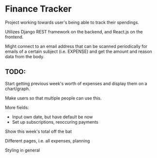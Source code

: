 # Finance Tracker

Project working towards user's being able to track their spendings.

Utilizes Django REST framework on the backend, and React.js on the frontend.

Might connect to an email address that can be scanned periodically for emails of a certain subject (i.e. EXPENSE) and get the amount and reason data from the body.

## TODO: 

Start getting previous week's worth of expenses and display them on a chart/graph.

Make users so that multiple people can use this.

More fields:
- Input own date, but have default be now
- Set up subscriptions, reoccuring payments

Show this week's total off the bat

Different pages, i.e. all expenses, planning

Styling in general